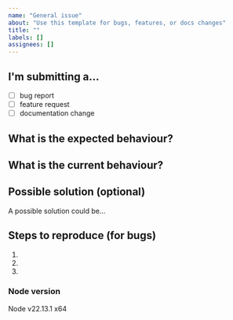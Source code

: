 ```yaml
---
name: "General issue"
about: "Use this template for bugs, features, or docs changes"
title: ""
labels: []
assignees: []
---
```


## I'm submitting a...

- [ ] bug report
- [ ] feature request
- [ ] documentation change

## What is the expected behaviour?
<!--- Describe the expected behaviour in details. -->

## What is the current behaviour?
<!--- Describe the current behaviour in details. -->

## Possible solution (optional)
<!-- If you have a solution proposal, please explain it here. -->
<!-- If your solution includes implementation, you should also open a pull request with this as related issue. -->
<!-- You can delete this section if you don't want to suggest a possible solution. -->

A possible solution could be...

## Steps to reproduce (for bugs)
<!-- You can delete this section if you are not submitting a bug report. -->

1. 
2. 
3. 

### Node version
<!-- Indicate your node version here. -->
<!-- You can print it using `node --version`. -->
Node v22.13.1 x64
